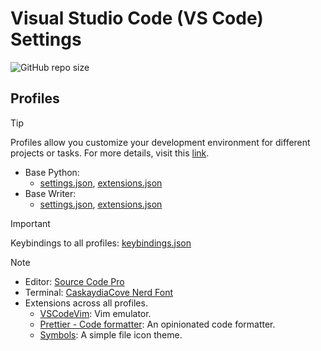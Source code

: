 # Visual Studio Code (VS Code) Settings

![GitHub repo size](https://img.shields.io/github/repo-size/leugimkm/vscode-settings)

## Profiles

> [!TIP]
> Profiles allow you customize your development environment for different projects or tasks.
> For more details, visit this [link]("https://code.visualstudio.com/docs/editor/profiles").

- Base Python:
  - [settings.json](profiles/base_python/settings.json), [extensions.json](profiles/base_python/extensions.json)
- Base Writer:
  - [settings.json](profiles/base_writer/settings.json), [extensions.json](profiles/base_writer/extensions.json)

> [!IMPORTANT]
> Keybindings to all profiles: [keybindings.json](/keybindings.json)

> [!NOTE]
>
> - Editor: [Source Code Pro](https://github.com/adobe-fonts/source-code-pro)
> - Terminal: [CaskaydiaCove Nerd Font](https://github.com/ryanoasis/nerd-fonts)
> - Extensions across all profiles.
>   - [VSCodeVim](https://marketplace.visualstudio.com/items?itemName=vscodevim.vim):
>     Vim emulator.
>   - [Prettier - Code formatter](https://marketplace.visualstudio.com/items?itemName=esbenp.prettier-vscode):
>     An opinionated code formatter.
>   - [Symbols](https://marketplace.visualstudio.com/items?itemName=miguelsolorio.symbols):
>     A simple file icon theme.
